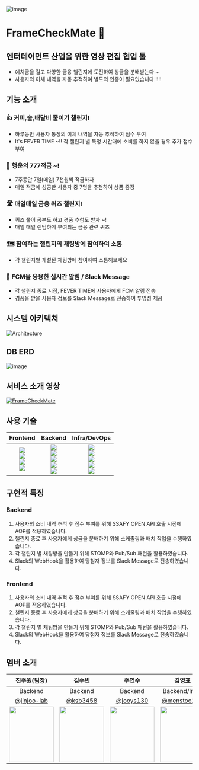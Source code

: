 ![image](https://github.com/user-attachments/assets/ac69f8ca-b122-46fe-95ff-ac2716bfd591)

# FrameCheckMate 👋

## 엔터테이먼트 산업을 위한 영상 편집 협업 툴

- 예치금을 걸고 다양한 금융 챌린지에 도전하여 상금을 분배받는다 ~
- 사용자의 이체 내역을 자동 추적하여 별도의 인증이 필요없습니다 !!!!

## 기능 소개

### 👍 커피,술,배달비 줄이기 챌린지!

- 하루동안 사용자 통장의 이체 내역을 자동 추적하여 점수 부여
- It's FEVER TIME ~!! 각 챌린지 별 특정 시간대에 소비를 하지 않을 경우 추가 점수 부여

### 🎯 행운의 777적금 ~!

- 7주동안 7일(매일) 7천원씩 적금하자
- 매일 적금에 성공한 사용자 중 7명을 추첨하여 상품 증정

### 🛣️ 매일매일 금융 퀴즈 챌린지!

- 퀴즈 풀어 공부도 하고 경품 추첨도 받자 ~!
- 매일 매일 랜덤하게 부여되는 금융 관련 퀴즈

### 🗺️ 참여하는 챌린지의 채팅방에 참여하여 소통

- 각 챌린지별 개설된 채팅방에 참여하여 소통해보세요

### 📱 FCM을 응용한 실시간 알림 / Slack Message

- 각 챌린지 종료 시점, FEVER TIME에 사용자에게 FCM 알림 전송
- 경품을 받을 사용자 정보를 Slack Message로 전송하여 투명성 제공


## 시스템 아키텍처
![Architecture](https://github.com/user-attachments/assets/02154e42-cfd8-473b-9a11-07eeff0bf7f0)

## DB ERD
![image](https://github.com/user-attachments/assets/e47e4d62-4975-4be6-b0af-432b978ef976)

## 서비스 소개 영상
[![FrameCheckMate](https://img.youtube.com/vi/-1keWKxLl7A/0.jpg)](https://www.youtube.com/watch?v=-1keWKxLl7A)

## 사용 기술
|Frontend|Backend|Infra/DevOps|
|:---:|:---:|:---:|
|<img src="https://img.shields.io/badge/react-F05138?style=for-the-badge&logo=React&logoColor=white"><br><img src="https://img.shields.io/badge/typescript-F1007E?style=for-the-badge&logo=typescript"><br><img src="https://img.shields.io/badge/nextjs-F1007E?style=for-the-badge"><br><img src="https://img.shields.io/badge/reactquery-2396F3?style=for-the-badge&logo=reactquery&logoColor=white">|<img src="https://img.shields.io/badge/java-007396?style=for-the-badge&logo=OpenJDK&logoColor=white"><br><img src="https://img.shields.io/badge/springboot-6DB33F?style=for-the-badge&logo=springboot&logoColor=white"><br><img src="https://img.shields.io/badge/hibernate-59666C?style=for-the-badge&logo=hibernate&logoColor=white"> <br> <img src="https://img.shields.io/badge/MySQL-4479A1?style=for-the-badge&logo=MySQL&logoColor=white"><br><img src="https://img.shields.io/badge/stomp-010101?style=for-the-badge">|<img src="https://img.shields.io/badge/amazonrds-569A31?style=for-the-badge&logo=amazonrds&logoColor=white"><br><img src="https://img.shields.io/badge/amazonec2-FF9900?style=for-the-badge&logo=amazonec2&logoColor=white"><br><img src="https://img.shields.io/badge/docker-2496ED?style=for-the-badge&logo=docker&logoColor=white"><br><img src="https://img.shields.io/badge/slack-2496ED?style=for-the-badge&logo=slack&logoColor=white"><br><img src="https://img.shields.io/badge/firebase-2496ED?style=for-the-badge&logo=firebase&logoColor=white">|

## 구현적 특징

### Backend
1. 사용자의 소비 내역 추적 후 점수 부여를 위해 SSAFY OPEN API 호출 시점에 AOP를 적용하였습니다.
2. 챌린지 종료 후 사용자에게 상금을 분배하기 위해 스케줄링과 배치 작업을 수행하였습니다.
3. 각 챌린지 별 채팅방을 만들기 위해 STOMP와 Pub/Sub 패턴을 활용하였습니다.
4. Slack의 WebHook을 활용하여 당첨자 정보를 Slack Message로 전송하였습니다.

### Frontend
1. 사용자의 소비 내역 추적 후 점수 부여를 위해 SSAFY OPEN API 호출 시점에 AOP를 적용하였습니다.
2. 챌린지 종료 후 사용자에게 상금을 분배하기 위해 스케줄링과 배치 작업을 수행하였습니다.
3. 각 챌린지 별 채팅방을 만들기 위해 STOMP와 Pub/Sub 패턴을 활용하였습니다.
4. Slack의 WebHook을 활용하여 당첨자 정보를 Slack Message로 전송하였습니다.

## 멤버 소개
|진주원(팀장)|김수빈|주연수|김영표|김태경|이재희|
|:----:|:----:|:----:|:----:|:----:|:----:|
|Backend|Backend|Backend|Backend/Infra|FrontEnd/AI|FrontEnd|
|[@jinjoo-lab](https://github.com/jinjoo-lab)|[@ksb3458](https://github.com/ksb3458)|[@jooys130](https://github.com/jooys130)|[@menstoo121](https://github.com/menstoo121)|[@blackburi](https://github.com/blackburi)|[@hee0109](https://github.com/hee0109)|
 | <img src = "https://avatars.githubusercontent.com/u/84346055?v=4" width ="120" height = "150"> | <img src = "https://github.com/shin5774/SSAFY_CS_Study/blob/main/image/SIUU.jpeg?raw=true" width ="120" height = "150">| <img src = "https://avatars.githubusercontent.com/u/87296259?v=4" width ="120" height = "150">| <img src = "https://avatars.githubusercontent.com/u/84346055?v=4" width ="120" height = "150">| <img src = "https://github.com/user-attachments/assets/ef45be79-0342-4d18-bd78-bf86388824d4" width ="120" height = "150">| <img src = "https://github.com/user-attachments/assets/ef45be79-0342-4d18-bd78-bf86388824d4" width ="120" height = "150">|
